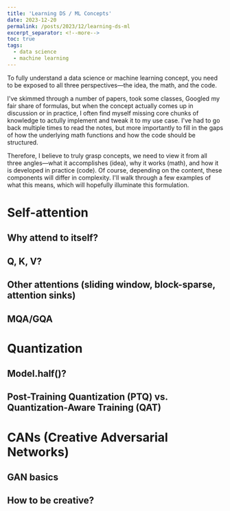 ```yaml
---
title: 'Learning DS / ML Concepts'
date: 2023-12-20
permalink: /posts/2023/12/learning-ds-ml
excerpt_separator: <!--more-->
toc: true
tags:
  - data science
  - machine learning
---
```


To fully understand a data science or machine learning concept, you need to be exposed to
all three perspectives—the idea, the math, and the code.
<!--more-->

I've skimmed through a number of papers, took some classes, Googled my fair share of formulas, 
but when the concept actually comes up in discussion or in practice, I often find myself missing core chunks
of knowledge to actully implement and tweak it to my use case. I've had to go back multiple times to read the notes,
but more importantly to fill in the gaps of how the underlying math functions and how the code should be structured.

Therefore, I believe to truly grasp concepts, we need to view it from all three angles—what it accomplishes (idea),
why it works (math), and how it is developed in practice (code). Of course, depending on the content, these components will differ in
complexity. I'll walk through a few examples of what this means, which will hopefully illuminate this formulation.

Self-attention
======

  Why attend to itself?
  ------
  
  Q, K, V?
  ------
  
  Other attentions (sliding window, block-sparse, attention sinks)
  ------
  
  MQA/GQA
  ------
  
Quantization
======

  Model.half()?
  ------
  
  Post-Training Quantization (PTQ) vs. Quantization-Aware Training (QAT)
  ------

CANs (Creative Adversarial Networks)
======

  GAN basics
  ------
  
  How to be creative?
  ------











